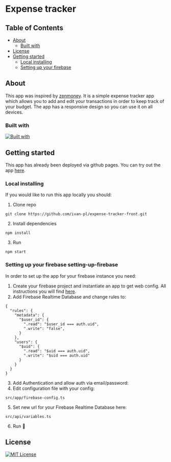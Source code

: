 # Expense tracker

## Table of Contents

- [About](#about)
  - [Built with](#built-with)
- [License](#license)
- [Getting started](#getting-started)
  - [Local installing](#local-installing)
  - [Setting up your firebase](#setting-up-firebase)

## About <a name="about"></a>

This app was inspired by [zenmoney](https://zenmoney.ru/). It is a simple expense tracker app which allows you to add and edit your transactions in order to keep track of your budget. The app has a responsive design so you can use it on all devices.

### Built with <a name="built-with"></a>

[![Built with](https://skillicons.dev/icons?i=ts,jest,sass,react,redux,webpack,bootstrap,firebase)](https://skillicons.dev)

## Getting started <a name="getting-started"></a>

This app has already been deployed via github pages. You can try out the app [here](https://ivan-pl.github.io/expense-tracker-front).

### Local installing <a name="local-installing"></a>

If you would like to run this app locally you should:

1. Clone repo

```
git clone https://github.com/ivan-pl/expense-tracker-front.git
```

2. Install dependencies

```
npm install
```

3. Run

```
npm start
```

### Setting up your <a name="setting-up-firebase"></a>firebase setting-up-firebase

In order to set up the app for your firebase instance you need:

1. Create your firebase project and instantiate an app to get web config. All instructions you will find [here](https://firebase.google.com).
2. Add Firebase Realtime Database and change rules to:

```
{
  "rules": {
    "metadata": {
      "$user_id": {
        ".read": "$user_id === auth.uid",
        ".write": "false",
      }
    },
    "users": {
      "$uid": {
        ".read": "$uid === auth.uid",
        ".write": "$uid === auth.uid"
      }
    }
  }
}
```

3. Add Authentication and allow auth via email/password:
4. Edit configuration file with your config:

```
src/app/firebase-config.ts
```

5. Set new url for your Firebase Realtime Database here:

```
src/api/variables.ts
```

6. Run 🤗

## License <a name="license"></a>

[![MIT License][license-shield]][license-url]

[license-shield]: https://img.shields.io/github/license/othneildrew/Best-README-Template.svg?style=for-the-badge
[license-url]: https://github.com/othneildrew/Best-README-Template/blob/master/LICENSE.txt
